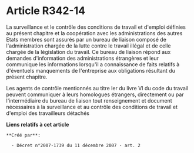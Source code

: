 # Article R342-14

La surveillance et le contrôle des conditions de travail et d'emploi définies au présent chapitre et la coopération avec les
administrations des autres Etats membres sont assurés par un bureau de liaison composé de l'administration chargée de la
lutte contre le travail illégal et de celle chargée de la législation du travail. Ce bureau de liaison répond aux demandes
d'information des administrations étrangères et leur communique les informations lorsqu'il a connaissance de faits relatifs à
d'éventuels manquements de l'entreprise aux obligations résultant du présent chapitre. 

Les agents de contrôle mentionnés au titre Ier du livre VI du code du travail peuvent communiquer à leurs homologues
étrangers, directement ou par l'intermédiaire du bureau de liaison tout renseignement et document nécessaires à la
surveillance et au contrôle des conditions de travail et d'emploi des travailleurs détachés

**Liens relatifs à cet article**

	**Créé par**:

	  - Décret n°2007-1739 du 11 décembre 2007 - art. 2
